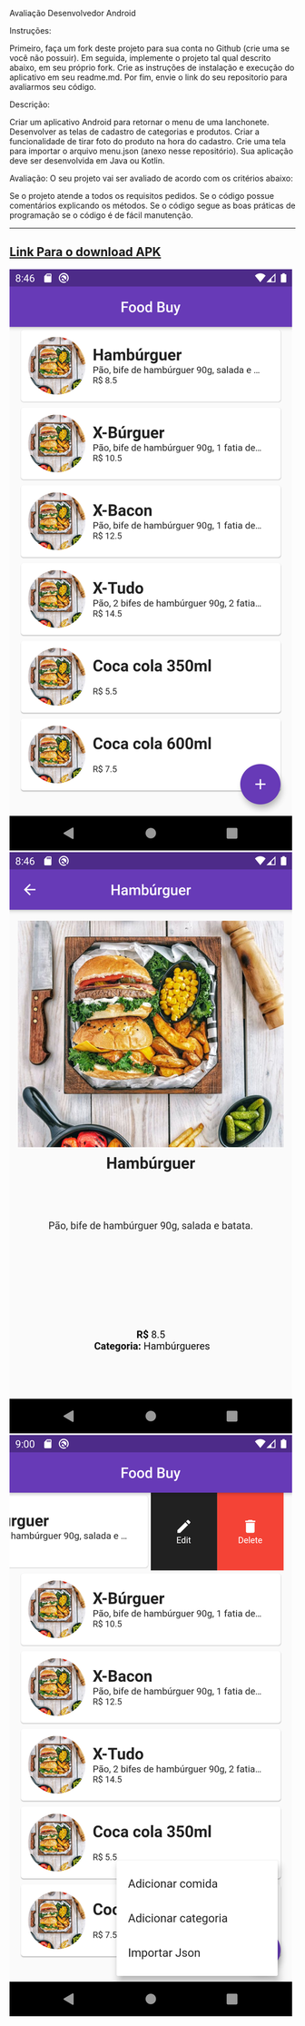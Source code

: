 Avaliação Desenvolvedor Android

Instruções:

Primeiro, faça um fork deste projeto para sua conta no Github (crie uma se você não possuir).
Em seguida, implemente o projeto tal qual descrito abaixo, em seu próprio fork.
Crie as instruções de instalação e execução do aplicativo em seu readme.md.
Por fim, envie o link do seu repositorio para avaliarmos seu código.

Descrição:

Criar um aplicativo Android para retornar o menu de uma lanchonete.
Desenvolver as telas de cadastro de categorias e produtos.
Criar a funcionalidade de tirar foto do produto na hora do cadastro.
Crie uma tela para importar o arquivo menu.json (anexo nesse repositório).
Sua aplicação deve ser desenvolvida em Java ou Kotlin.

Avaliação: O seu projeto vai ser avaliado de acordo com os critérios abaixo:

Se o projeto atende a todos os requisitos pedidos.
Se o código possue comentários explicando os métodos.
Se o código segue as boas práticas de programação
se o código é de fácil manutenção.

-------------------
[Link Para o download APK](https://drive.google.com/file/d/1d-97cNMLF8vQows-NtYI96tTUagSrot6/view)
-------------------

![Tela inicial](https://github.com/Lucas-Chaves/AvaliacaoAndroid/blob/master/gitImage/1.png?raw=true)
![Exibindo Comida](https://github.com/Lucas-Chaves/AvaliacaoAndroid/blob/master/gitImage/2.png?raw=true)
![Todas Opçoes](https://github.com/Lucas-Chaves/AvaliacaoAndroid/blob/master/gitImage/4.png?raw=true)

